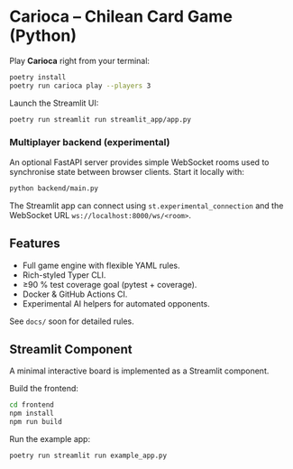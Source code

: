 # Carioca – Chilean Card Game (Python)

Play **Carioca** right from your terminal:

```bash
poetry install
poetry run carioca play --players 3
```

Launch the Streamlit UI:

```bash
poetry run streamlit run streamlit_app/app.py
```

### Multiplayer backend (experimental)

An optional FastAPI server provides simple WebSocket rooms used to
synchronise state between browser clients. Start it locally with:

```bash
python backend/main.py
```

The Streamlit app can connect using `st.experimental_connection` and the
WebSocket URL `ws://localhost:8000/ws/<room>`.

## Features
* Full game engine with flexible YAML rules.
* Rich-styled Typer CLI.
* ≥90 % test coverage goal (pytest + coverage).
* Docker & GitHub Actions CI.
* Experimental AI helpers for automated opponents.

See `docs/` soon for detailed rules.

## Streamlit Component
A minimal interactive board is implemented as a Streamlit component.

Build the frontend:

```bash
cd frontend
npm install
npm run build
```

Run the example app:

```bash
poetry run streamlit run example_app.py
```
